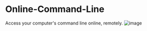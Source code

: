 # Online-Command-Line
Access your computer's command line online, remotely.
![image](https://user-images.githubusercontent.com/48888771/143484862-68bedfed-8e55-4741-a64e-1ef48d400ced.png)
